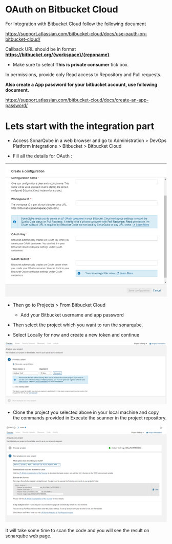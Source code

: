 # OAuth on Bitbucket Cloud

For Integration with Bitbucket Cloud follow the following document

https://support.atlassian.com/bitbucket-cloud/docs/use-oauth-on-bitbucket-cloud/

Callback URL should be in format **https://bitbucket.org/{workspace}/{reponame}**

* Make sure to select **This is private consumer** tick box.

In permissions, provide only Read access to Repository and Pull requests.

**Also create a App password for your bitbucket account, use following document.**

https://support.atlassian.com/bitbucket-cloud/docs/create-an-app-password/


# Lets start with the integration part

* Access SonarQube in a web browser and go to Administration > DevOps Platform Integrations > Bitbucket > Bitbucket Cloud

* Fill all the details for OAuth :

![screenshot4](images/bitbuckket_conf.png)

* Then  go to Projects > From Bitbucket Cloud 

    * Add your Bitbucket username and app password

* Then select the project which you want to run the sonarqube.

* Select Locally for now and create a new token and continue

![screenshot4](images/project_token.png)

* Clone the project you selected above in your local machine and copy the commands provided in Execute the scanner in the project repository.

![screenshot4](images/scanner.png)


It will take some time to scan the code and you will see the result on sonarqube web page.
